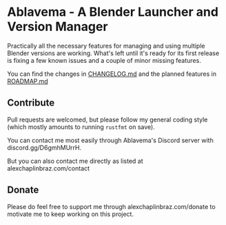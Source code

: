 # Ablavema - A Blender Launcher and Version Manager

Practically all the necessary features for managing and using multiple Blender versions are working.
What's left until it's ready for its first release is fixing a few known issues and a couple of minor missing features.

You can find the changes in [CHANGELOG.md](https://github.com/AlexChaplinBraz/Ablavema/blob/master/CHANGELOG.md)
and the planned features in [ROADMAP.md](https://github.com/AlexChaplinBraz/Ablavema/blob/master/ROADMAP.md)
<!--
## Installing

You can download the latest release [here](https://github.com/AlexChaplinBraz/Ablavema/releases/latest).

It's also available through the Rust toolchain with:

`cargo install ablavema`

### Windows

Download the executable and put it in some user-accessible place. If you have administrative privileges you could put
it into `Program Files/Ablavema`, but if not you can put it in AppData or even just leave it on the Desktop as if it
were a shortcut. All its related files are created and stored in the relevant AppData directories.

### Linux

Download the executable and put it in `PATH`. All files are stored in their proper XDG specified locations.

The binary is also available on the Arch User Repository through the package named
[`ablavema-bin`](https://aur.archlinux.org/packages/ablavema-bin).

### macOS

There is currently no support for macOS. I have no experience with Apple products so I couldn't get it working.
Actually, the only major thing missing to make it work is package extraction, since the rest is all done. I couldn't
figure out what to do with these *magical* `dmg` files. If anyone has a clue about how to make it work, please help.

## Updating

The launcher has the ability to check for updates and update itself in place. This is disabled by default since you may
have installed Ablavema from a package manager, in which case you should update it through that.

## Portability

You can make the executable store all its files inside its own directory by creating an empty file called `portable`
next to it. This would allow one to store everything on a flash drive, for example.
-->
## Contribute

Pull requests are welcomed, but please follow my general coding style
(which mostly amounts to running `rustfmt` on save).

You can contact me most easily through Ablavema's Discord server with
discord.gg/D6gmhMUrrH.

But you can also contact me directly as listed at
alexchaplinbraz.com/contact

## Donate

Please do feel free to support me through alexchaplinbraz.com/donate
to motivate me to keep working on this project.
